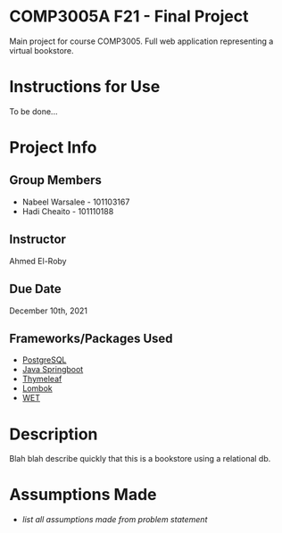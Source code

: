 # COMP3005A F21 - Final Project
Main project for course COMP3005. Full web application representing a virtual bookstore.

# Instructions for Use
To be done...
# Project Info
## Group Members
- Nabeel Warsalee - 101103167
- Hadi Cheaito    - 101110188

## Instructor
Ahmed El-Roby

## Due Date
December 10th, 2021

## Frameworks/Packages Used
- [PostgreSQL](https://www.postgresql.org)
- [Java Springboot](https://spring.io/projects/spring-boot)
- [Thymeleaf](https://www.thymeleaf.org/doc/articles/springmvcaccessdata.html)
- [Lombok](https://projectlombok.org/features/all)
- [WET](https://wet-boew.github.io/wet-boew-styleguide/index-en.html)

# Description
Blah blah describe quickly that this is a bookstore using a relational db.

# Assumptions Made
* *list all assumptions made from problem statement*